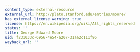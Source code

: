 ```yaml
---
content_type: external-resource
external_url: http://plato.stanford.edu/entries/moore/
has_external_license_warning: true
license: https://en.wikipedia.org/wiki/All_rights_reserved
status: ''
title: George Edward Moore
uid: f231033c-6956-4e54-a207-31aa2c111f96
wayback_url: ''
---
```

